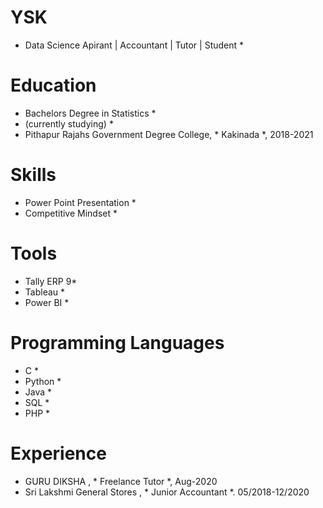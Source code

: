 # YSK
* Data Science Apirant | Accountant | Tutor | Student *

# Education
* Bachelors Degree in Statistics *
* (currently studying) *
* Pithapur Rajahs Government Degree College, * Kakinada *, 2018-2021

# Skills
* Power Point Presentation *
* Competitive Mindset *

# Tools
* Tally ERP 9*
* Tableau *
* Power BI *

# Programming Languages
* C *
* Python *
* Java *
* SQL *
* PHP *

# Experience
* GURU DIKSHA , * Freelance Tutor *, Aug-2020
* Sri Lakshmi General Stores , * Junior Accountant *. 05/2018-12/2020


